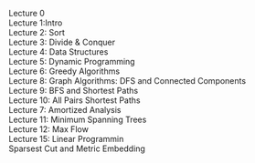 Lecture 0  
Lecture 1:Intro  
Lecture 2: Sort  
Lecture 3: Divide & Conquer  
Lecture 4: Data Structures  
Lecture 5: Dynamic Programming  
Lecture 6: Greedy Algorithms  
Lecture 8: Graph Algorithms: DFS and Connected Components  
Lecture 9: BFS and Shortest Paths  
Lecture 10: All Pairs Shortest Paths  
Lecture 7: Amortized Analysis  
Lecture 11: Minimum Spanning Trees  
Lecture 12: Max Flow  
Lecture 15: Linear Programmin  
Sparsest Cut and Metric Embedding
